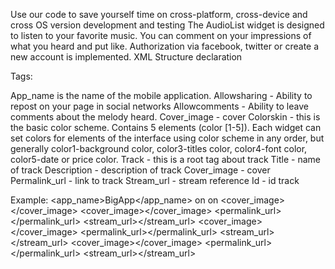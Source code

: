 Use our code to save yourself time on cross-platform, cross-device and cross OS version development and testing
The AudioList widget is designed to listen to your favorite music.
You can comment on your impressions of what you heard and put like.
Authorization via facebook, twitter or create a new account is implemented.
XML Structure declaration

Tags: 

App_name is the name of the mobile application.
Allowsharing - Ability to repost on your page in social networks
Allowcomments - Ability to leave comments about the melody heard.
Cover_image - cover
Colorskin - this is the basic color scheme. Contains 5 elements (color [1-5]). Each widget can set colors for elements of the interface using color scheme in any order, but generally color1-background color, color3-titles color, color4-font color, color5-date or price color.
Track - this is a root tag about track
Title - name of track
Description - description of track
Cover_image - cover
Permalink_url - link to track
Stream_url - stream reference
Id - id track

Example:
<data>
         <app_name>BigApp</app_name>
         <allowsharing>on</allowsharing>
         <allowcomments>on</allowcomments>
         <cover_image><![CDATA[]]></cover_image>
         <colorskin>
            <color1><![CDATA[#c2e793]]></color1>
            <color2><![CDATA[#2d910b]]></color2>
            <color3><![CDATA[#225112]]></color3>
            <color4><![CDATA[#313e20]]></color4>
            <color5><![CDATA[#2d910b]]></color5>
            <color6><![CDATA[rgba(255,255,255,0.2)]]></color6>
            <color7><![CDATA[rgba(255,255,255,0.15)]]></color7>
            <color8><![CDATA[rgba(0,0,0,0.3)]]></color8>
            <isLight><![CDATA[1]]></isLight>
         </colorskin>
         <track>
             <title><![CDATA[Noisestorm - Somewhere In Time]]></title>
             <description><![CDATA[sdhjgfdg]]></description>
             <cover_image><![CDATA[]]></cover_image>
             <permalink_url><![CDATA[http://soundcloud.com/user-119509475-324743990/noisestorm-somewhere-in-time]]></permalink_url>
             <stream_url><![CDATA[https://api.soundcloud.com/tracks/245542309/stream]]></stream_url>
             <id><![CDATA[1529493019629435]]></id>
         </track>
         <track>
             <title><![CDATA[Nimff - Jersey]]></title>
             <description><![CDATA[sdhjgfdg]]></description>
             <cover_image><![CDATA[]]></cover_image>
             <permalink_url><![CDATA[http://soundcloud.com/user-119509475-324743990/nimff-jersey]]></permalink_url>
             <stream_url><![CDATA[https://api.soundcloud.com/tracks/245542308/stream]]></stream_url>
             <id><![CDATA[1529493019709659]]></id>
         </track>
         <track>
             <title><![CDATA[PLS stream]]></title>
             <description><![CDATA[]]></description>
             <cover_image><![CDATA[]]></cover_image>
             <permalink_url><![CDATA[http://www.internet-radio.com/servers/tools/playlistgenerator/?u=http://us1.internet-radio.com:11094/listen.pls&t=.pls]]></permalink_url>
             <stream_url><![CDATA[http://us1.internet-radio.com:11094/]]></stream_url>
             <id><![CDATA[1529493359853551]]></id>
         </track>
   
</data>
